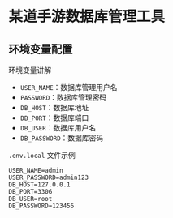 # 某道手游数据库管理工具

## 环境变量配置

环境变量讲解

- `USER_NAME`：数据库管理用户名
- `PASSWORD`：数据库管理密码
- `DB_HOST`：数据库地址
- `DB_PORT`：数据库端口
- `DB_USER`：数据库用户名
- `DB_PASSWORD`：数据库密码

`.env.local` 文件示例

```env
USER_NAME=admin
USER_PASSWORD=admin123
DB_HOST=127.0.0.1
DB_PORT=3306
DB_USER=root
DB_PASSWORD=123456
```
